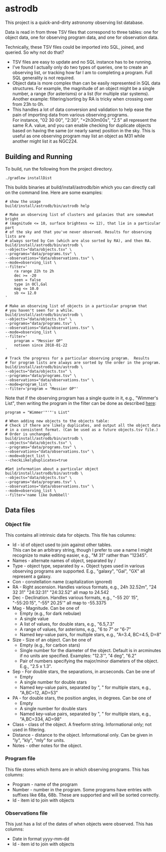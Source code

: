 # astrodb

This project is a quick-and-dirty astronomy observing list database.

Data is read in from three TSV files that correspond to three 
tables: one for object data, one for observing program data, and
one for observation data.

Technically, these TSV files could be imported into SQL, joined,
and queried.  So why not do that?
- TSV files are easy to update and no SQL instance has to be running.
- I've found I actually only do two types of queries, one to create
  an observing list, or tracking how far I am to completing
  a program.  Full SQL generality is not required.
- Object data is more complex than can be easily represented in SQL 
  data structures.  For example, the magnitude of an object might
  be a single number, a range (for asterisms) or a list (for multiple
  star systems). Another example: filtering/sorting by RA is tricky 
  when crossing over from 23h to 0h.
- This handles a lot of data conversion and validation to help
  ease the pain of importing data from various observing programs.  
  For instance, "02 30 00", "2:30", "+2h30m00s", "2.5" all represent the
  same R.A. value, and you can enable checking for duplicate objects
  based on having the same (or nearly same) position in the sky.
  This is useful as one observing program may list an object as M31 
  while another might list it as NGC224.

## Building and Running

To build, run the following from the project directory.
```
./gradlew installDist
```

This builds binaries at build/install/astrodb/bin which you can
directly call on the command line.  Here are some examples:

```
# show the usage
build/install/astrodb/bin/astrodb help 
```

```
# Make an observing list of clusters and galaxies that are somewhat bright 
# (magnitude <= 10, surface brightess <= 12), that lie in a particular part 
# of the sky and that you've never observed. Results for observing lists are
# always sorted by Con (which are also sorted by RA), and then RA.
build/install/astrodb/bin/astrodb \
--objects="data/objects.tsv" \
--programs="data/programs.tsv" \
--observations="data/observations.tsv" \
--mode=observing_list \
--filter='
    ra range 22h to 2h
    dec >= -20
    seen = false
    type in OCl,Gal
    mag <= 10.0
    sb <= 12.0
'
```

```
# Make an observing list of objects in a particular program that
# you haven't seen for a while.
build/install/astrodb/bin/astrodb \
--objects="data/objects.tsv" \
--programs="data/programs.tsv" \
--observations="data/observations.tsv" \
--mode=observing_list \
--filter='
    program = "Messier OP"
    notseen since 2018-01-22
'
```

```
# Track the progress for a particular observing program.  Results
# for program lists are always are sorted by the order in the program.
build/install/astrodb/bin/astrodb \
--objects="data/objects.tsv" \
--programs="data/programs.tsv" \
--observations="data/observations.tsv" \
--mode=program_list \
--filter='program = "Messier OP"'
```

Note that if the observing program has a single quote in it,
e.g., "Wimmer's List", then writing the program in the filter can be
done as described 
[here](https://unix.stackexchange.com/questions/169508/single-quote-within-double-quotes-and-the-bash-reference-manual):

```
program = "Wimmer'"'"'s List"
```


```
# When adding new objects to the objects table:
# Check if there are likely duplicates, and output all the object data 
# in a consistent format. (Can be used as a future objects.tsv file.)  
# Order is unchanged.  
build/install/astrodb/bin/astrodb \
--objects="data/objects.tsv" \
--programs="data/programs.tsv" \
--observations="data/observations.tsv" \
--mode=object_list \
--checkLikelyDuplicates=true
```

```
#Get information about a particular object
build/install/astrodb/bin/astrodb \
--objects="data/objects.tsv" \
--programs="data/programs.tsv" \
--observations="data/observations.tsv" \
--mode=observing_list \
--filter='name like Dumbbell'
```

## Data files

### Object file

This contains all intrinsic data for objects.  This file has columns:
- Id - id of object used to join against other tables.  
   This can be an arbitrary string,
   though I prefer to use a name I might recognize to make editing easier,
   e.g., "M 31" rather than "12345".
- Names - alternate names of object, separated by /
- Type - object type, separated by +.  Object types used in various
          observing programs are supported.  E.g., "galaxy", "Gal", "GX"
          all represent a galaxy.
- Con - constellation name (capitalization ignored)
- RA - Right ascension.  Handles various formats, e.g.,
   24h 32.52m", "24 32 31" "24:32:31" "24:32.52" all map to 24.542
- Dec - Declination.  Handles various formats, e.g.,
    "-55 20' 15", "-55:20:15", "-55° 20.25'" all map to -55.3375
- Mag - Magnitude. Can be one of
     - Empty (e.g., for dark nebulae)
     - A single value
     - A list of values, for double stars, e.g., "6.5,7.3"
     - A range of values, for asterisms, e.g., "6 to 7" or "6-7"
     - Named key-value pairs, for multiple stars, e.g., "A=3.4, BC=4.5, D=8"
- Size - Size of an object. Can be one of 
     - Empty (e.g., for carbon stars)
     - Single number for the diameter of the object. Default is in arcminutes
       if no units are specified. Examples: "12.3'", "4 deg", "6.2"
     - Pair of numbers specifying the major/minor diameters of the object.
       E.g., "2.5 x 1.3".
- Sep - For double stars, the separations, in arcseconds.  Can be one of
     - Empty
     - A single number for double stars
     - Named key-value pairs, separated by ", " for multiple stars, e.g., 
       "A,BC=12, AD=53"
- PA - for double stars, the position angles, in degrees.  Can be one of
     - Empty
     - A single number for double stars
     - Named key-value pairs, separated by ", " for multiple stars, e.g., 
       "A,BC=334, AD=98"
- Class - class of the object.  A freeform string.  Informational only;
     not used in filtering.
- Distance - distance to the object.  Informational only.  Can be given
     in "ly", "kly", "mly" for units.
- Notes - other notes for the object.

### Program file
This file stores which items are in which observing programs.  This has
columns:

- Program - name of the program
- Number - number in the program.  Some programs have entries with
  suffixes like 68a, 68b.  These are supported and will be sorted correctly.
- Id - item id to join with objects

### Observations file
This just has a list of the dates of when objects were observed. 
This has columns:

- Date in format yyyy-mm-dd
- Id - item id to join with objects
